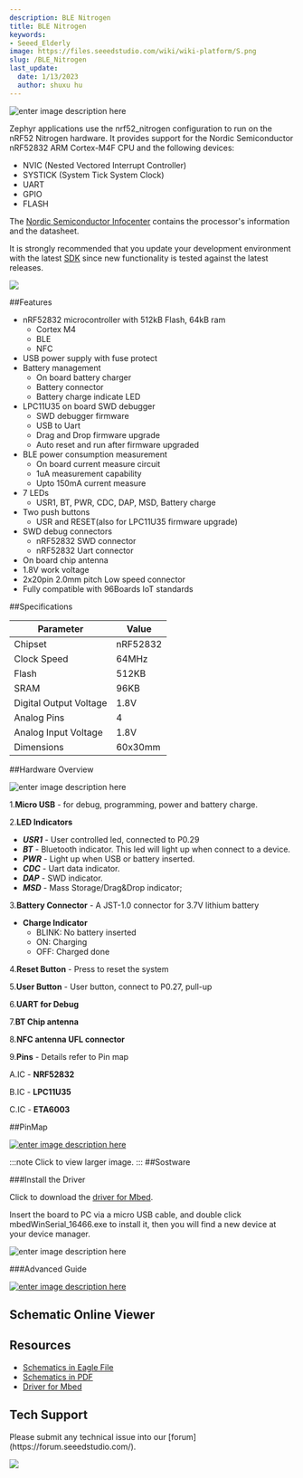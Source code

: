```yaml
---
description: BLE Nitrogen
title: BLE Nitrogen
keywords:
- Seeed_Elderly
image: https://files.seeedstudio.com/wiki/wiki-platform/S.png
slug: /BLE_Nitrogen
last_update:
  date: 1/13/2023
  author: shuxu hu
---
```


![enter image description here](https://files.seeedstudio.com/wiki/BLE-Nitrogen/img/cover.png)

Zephyr applications use the nrf52_nitrogen configuration to run on the nRF52 Nitrogen hardware. It provides support for the Nordic Semiconductor nRF52832 ARM Cortex-M4F CPU and the following devices:

* NVIC (Nested Vectored Interrupt Controller)
* SYSTICK (System Tick System Clock)
* UART
* GPIO
* FLASH

The [Nordic Semiconductor Infocenter](http://infocenter.nordicsemi.com/) contains the processor's information and the datasheet.

It is strongly recommended that you update your development environment with the latest [SDK](https://www.zephyrproject.org/downloads/tools) since new functionality is tested against the latest releases.

[![](https://files.seeedstudio.com/wiki/Seeed-WiKi/docs/images/300px-Get_One_Now_Banner-ragular.png)](https://www.seeedstudio.com/BLE-Nitrogen-p-2711.html)


##Features

* nRF52832 microcontroller with 512kB Flash, 64kB ram
    * Cortex M4
    * BLE
    * NFC
* USB power supply with fuse protect
* Battery management
    * On board battery charger
    * Battery connector
    * Battery charge indicate LED
* LPC11U35 on board SWD debugger
    * SWD debugger firmware
    * USB to Uart
    * Drag and Drop firmware upgrade
    * Auto reset and run after firmware upgraded
* BLE power consumption measurement
    * On board current measure circuit
    * 1uA measurement capability
    * Upto 150mA current measure
* 7 LEDs
    * USR1, BT, PWR, CDC, DAP, MSD, Battery charge
* Two push buttons
    * USR and RESET(also for LPC11U35 firmware upgrade)
* SWD debug connectors
    * nRF52832 SWD connector
    * nRF52832 Uart connector
* On board chip antenna
* 1.8V work voltage
* 2x20pin 2.0mm pitch Low speed connector
* Fully compatible with 96Boards IoT standards


##Specifications


| Parameter | Value |
|-----------|-------|
|Chipset	|nRF52832 |
|Clock Speed |	64MHz|
|Flash|	512KB|
|SRAM|	96KB|
|Digital Output Voltage	|1.8V|
|Analog Pins|	4|
|Analog Input Voltage	|1.8V|
|Dimensions|	60x30mm|

##Hardware Overview

![enter image description here](https://files.seeedstudio.com/wiki/BLE-Nitrogen/img/hardware_ov.png)

1.**Micro USB** - for debug, programming, power and battery charge.

2.**LED Indicators**

* ***USR1*** - User controlled led, connected to P0.29
* ***BT*** - Bluetooth indicator. This led will light up when connect to a device.
* ***PWR*** - Light up when USB or battery inserted.
* ***CDC*** - Uart data indicator.
* ***DAP*** - SWD indicator.
* ***MSD*** - Mass Storage/Drag&Drop indicator;

3.**Battery Connector** - A JST-1.0 connector for 3.7V lithium battery

* **Charge Indicator**
    * BLINK: No battery inserted
    * ON: Charging
    * OFF: Charged done

4.**Reset Button** - Press to reset the system

5.**User Button** - User button, connect to P0.27, pull-up

6.**UART for Debug**

7.**BT Chip antenna**

8.**NFC antenna UFL connector**

9.**Pins** - Details refer to Pin map

A.IC - **NRF52832**

B.IC - **LPC11U35**

C.IC - **ETA6003**

##PinMap


[![enter image description here](https://files.seeedstudio.com/wiki/BLE-Nitrogen/img/pin_map.png)](https://files.seeedstudio.com/wiki/BLE-Nitrogen/img/pin_map.png)

:::note
    Click to view larger image.
:::
##Sostware

###Install the Driver

Click to download the [driver for Mbed](https://developer.mbed.org/media/downloads/drivers/mbedWinSerial_16466.exe).

Insert the board to PC via a micro USB cable, and double click mbedWinSerial_16466.exe to install it, then you will find a new device at your device manager.

![enter image description here](https://files.seeedstudio.com/wiki/BLE-Nitrogen/img/install_driver.png)

###Advanced Guide

[![enter image description here](https://files.seeedstudio.com/wiki/BLE-Nitrogen/img/guide.png)](https://www.zephyrproject.org/)



## Schematic Online Viewer

<div className="altium-ecad-viewer" data-project-src="https://files.seeedstudio.com/wiki/BLE-Nitrogen/res/BLE_Nitrogen_Eagle_File.zip" style={{borderRadius: '0px 0px 4px 4px', height: 500, borderStyle: 'solid', borderWidth: 1, borderColor: 'rgb(241, 241, 241)', overflow: 'hidden', maxWidth: 1280, maxHeight: 700, boxSizing: 'border-box'}}>
</div>



## Resources

* [Schematics in Eagle File](https://files.seeedstudio.com/wiki/BLE-Nitrogen/res/BLE_Nitrogen_Eagle_File.zip)
* [Schematics in PDF](https://files.seeedstudio.com/wiki/BLE-Nitrogen/res/BLE%20Nitrogen%20v1.0_SCH.pdf)
* [Driver for Mbed](https://developer.mbed.org/media/downloads/drivers/mbedWinSerial_16466.exe)

## Tech Support
<div>
  Please submit any technical issue into our [forum](https://forum.seeedstudio.com/). <br /><p style={{textAlign: 'center'}}><a href="https://www.seeedstudio.com/act-4.html?utm_source=wiki&utm_medium=wikibanner&utm_campaign=newproducts" target="_blank"><img src="https://files.seeedstudio.com/wiki/Wiki_Banner/new_product.jpg" /></a></p>
</div>
